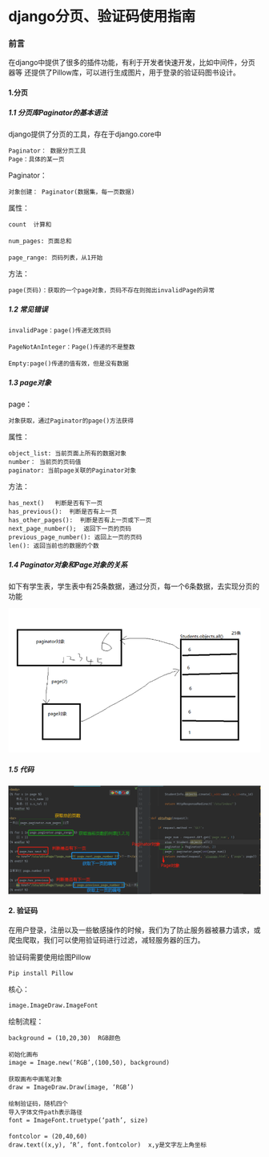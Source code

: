 
# django分页、验证码使用指南

### 前言
在django中提供了很多的插件功能，有利于开发者快速开发，比如中间件，分页器等
还提供了Pillow库，可以进行生成图片，用于登录的验证码图书设计。


#### 1.分页

##### 1.1 分页库Paginator的基本语法

django提供了分页的工具，存在于django.core中

	Paginator： 数据分页工具
	Page：具体的某一页

Paginator：

	对象创建： Paginator(数据集，每一页数据)

属性：

	count  计算和
	
	num_pages: 页面总和
	
	page_range: 页码列表，从1开始

方法：

	page(页码)：获取的一个page对象，页码不存在则抛出invalidPage的异常


##### 1.2 常见错误

	invalidPage：page()传递无效页码
	
	PageNotAnInteger：Page()传递的不是整数
	
	Empty:page()传递的值有效，但是没有数据


##### 1.3 page对象

page：

	对象获取，通过Paginator的page()方法获得

属性：

	object_list: 当前页面上所有的数据对象
	number： 当前页的页码值
	paginator: 当前page关联的Paginator对象

方法：

	has_next()   判断是否有下一页
	has_previous():  判断是否有上一页
	has_other_pages():  判断是否有上一页或下一页
	next_page_number();  返回下一页的页码
	previous_page_number(): 返回上一页的页码
	len(): 返回当前也的数据的个数

##### 1.4 Paginator对象和Page对象的关系

如下有学生表，学生表中有25条数据，通过分页，每一个6条数据，去实现分页的功能

 ![图](../images/django_paginator.png)

##### 1.5 代码

![图](../images/django_paginator_daima.png)



#### 2. 验证码

在用户登录，注册以及一些敏感操作的时候，我们为了防止服务器被暴力请求，或爬虫爬取，我们可以使用验证码进行过滤，减轻服务器的压力。

验证码需要使用绘图Pillow

	Pip install Pillow
核心：

	image.ImageDraw.ImageFont

绘制流程：

	background = (10,20,30)  RGB颜色
	
	初始化画布 
	image = Image.new(‘RGB’,(100,50), background)
	
	获取画布中画笔对象
	draw = ImageDraw.Draw(image, ‘RGB’)
	
	绘制验证码，随机四个
	导入字体文件path表示路径
	font = ImageFont.truetype(‘path’, size)
	
	fontcolor = (20,40,60)
	draw.text((x,y), ‘R’, font.fontcolor)  x,y是文字左上角坐标

